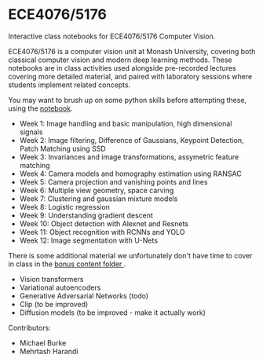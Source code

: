 # ECE4076/5176
Interactive class notebooks for ECE4076/5176 Computer Vision.

ECE4076/5176 is a computer vision unit at Monash University, covering both classical computer vision and modern deep learning methods. These notebooks are in class activities used alongside pre-recorded lectures covering more detailed material, and paired with laboratory sessions where students implement related concepts.

You may want to brush up on some python skills before attempting these, using the [notebook](https://github.com/jhy9968/CV_python_intro_ws).

- Week 1: Image handling and basic manipulation, high dimensional signals 
- Week 2: Image filtering, Difference of Gaussians, Keypoint Detection, Patch Matching using SSD
- Week 3: Invariances and image transformations, assymetric feature matching
- Week 4: Camera models and homography estimation using RANSAC
- Week 5: Camera projection and vanishing points and lines
- Week 6: Multiple view geometry, space carving 
- Week 7: Clustering and gaussian mixture models 
- Week 8: Logistic regression
- Week 9: Understanding gradient descent
- Week 10: Object detection with Alexnet and Resnets
- Week 11: Object recognition with RCNNs and YOLO
- Week 12: Image segmentation with U-Nets

There is some additional material we unfortunately don't have time to cover in class in the [bonus content folder ](/bonus_content).
* Vision transformers
* Variational autoencoders
* Generative Adversarial Networks (todo)
* Clip (to be improved)
* Diffusion models (to be improved - make it actually work)

Contributors:

* Michael Burke
* Mehrtash Harandi


